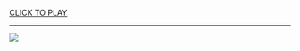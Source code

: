 
<a href="https://premium76.site?title=sites_google_games_unblocked&ref=13M">CLICK TO PLAY</a></h3>
<hr>

<a href="https://premium76.site?title=sites_google_games_unblocked&ref=13M"><img src="https://clearcache.store/games.png"></a>


